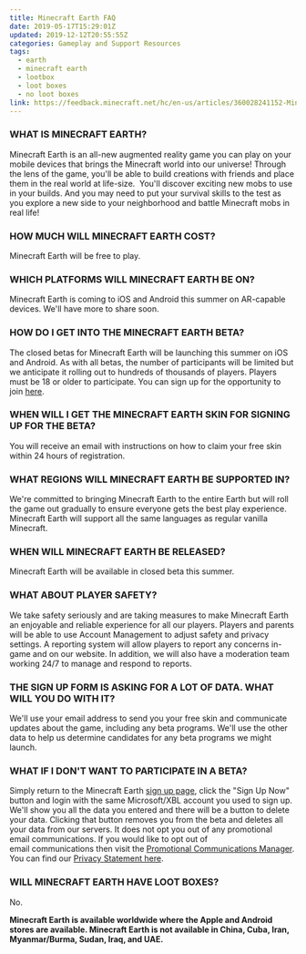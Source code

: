 ```yaml
---
title: Minecraft Earth FAQ
date: 2019-05-17T15:29:01Z
updated: 2019-12-12T20:55:55Z
categories: Gameplay and Support Resources
tags:
  - earth
  - minecraft earth
  - lootbox
  - loot boxes
  - no loot boxes
link: https://feedback.minecraft.net/hc/en-us/articles/360028241152-Minecraft-Earth-FAQ
---
```


### **WHAT IS MINECRAFT EARTH?**

Minecraft Earth is an all-new augmented reality game you can play on your mobile devices that brings the Minecraft world into our universe! Through the lens of the game, you'll be able to build creations with friends and place them in the real world at life-size.  You'll discover exciting new mobs to use in your builds. And you may need to put your survival skills to the test as you explore a new side to your neighborhood and battle Minecraft mobs in real life! 

### **HOW MUCH WILL MINECRAFT EARTH COST?**

Minecraft Earth will be free to play.

### **WHICH PLATFORMS WILL MINECRAFT EARTH BE ON?**

Minecraft Earth is coming to iOS and Android this summer on AR-capable devices. We'll have more to share soon.

### **HOW DO I GET INTO THE MINECRAFT EARTH BETA?**

The closed betas for Minecraft Earth will be launching this summer on iOS and Android. As with all betas, the number of participants will be limited but we anticipate it rolling out to hundreds of thousands of players. Players must be 18 or older to participate. You can sign up for the opportunity to join [here](https://earth.minecraft.net/sign-up).

### **WHEN WILL I GET THE MINECRAFT EARTH SKIN FOR SIGNING UP FOR THE BETA?**

You will receive an email with instructions on how to claim your free skin within 24 hours of registration.

### **WHAT REGIONS WILL MINECRAFT EARTH BE SUPPORTED IN?** 

We're committed to bringing Minecraft Earth to the entire Earth but will roll the game out gradually to ensure everyone gets the best play experience. Minecraft Earth will support all the same languages as regular vanilla Minecraft.

### **WHEN WILL MINECRAFT EARTH BE RELEASED?**

Minecraft Earth will be available in closed beta this summer. 

### **WHAT ABOUT PLAYER SAFETY?**

We take safety seriously and are taking measures to make Minecraft Earth an enjoyable and reliable experience for all our players. Players and parents will be able to use Account Management to adjust safety and privacy settings. A reporting system will allow players to report any concerns in-game and on our website. In addition, we will also have a moderation team working 24/7 to manage and respond to reports.

### **THE SIGN UP FORM IS ASKING FOR A LOT OF DATA. WHAT WILL YOU DO WITH IT?**

We\'ll use your email address to send you your free skin and communicate updates about the game, including any beta programs. We\'ll use the other data to help us determine candidates for any beta programs we might launch.

### **WHAT IF I DON\'T WANT TO PARTICIPATE IN A BETA?**

Simply return to the Minecraft Earth [sign up page](https://earth.minecraft.net/sign-up), click the \"Sign Up Now\" button and login with the same Microsoft/XBL account you used to sign up. We\'ll show you all the data you entered and there will be a button to delete your data. Clicking that button removes you from the beta and deletes all your data from our servers. It does not opt you out of any promotional email communications. If you would like to opt out of email communications then visit the [Promotional Communications Manager](https://go.microsoft.com/fwlink/?linkid=243189). You can find our [Privacy Statement here](http://go.microsoft.com/fwlink/?LinkId=521839).

### **WILL MINECRAFT EARTH HAVE LOOT BOXES?**

No.

**Minecraft Earth is available worldwide where the Apple and Android stores are available. Minecraft Earth is not available in China, Cuba, Iran, Myanmar/Burma, Sudan, Iraq, and UAE.**
